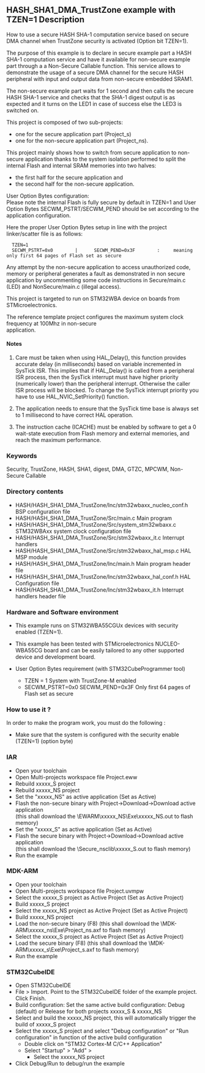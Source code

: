 ## <b>HASH_SHA1_DMA_TrustZone example with TZEN=1 Description</b>

How to use a secure HASH SHA-1 computation service based on secure DMA channel
when TrustZone security is activated (Option bit TZEN=1).  

The purpose of this example is to declare in secure example part a HASH SHA-1
computation service and have it available for non-secure example part through a
a Non-Secure Callable function. This service allows to demonstrate the usage of
a secure DMA channel for the secure HASH peripheral with input and output data
from non-secure embedded SRAM1.  

The non-secure example part waits for 1 second and then calls the secure HASH
SHA-1 service and checks that the SHA-1 digest output is as expected and it turns
on the LED1 in case of success else the LED3 is switched on.  

This project is composed of two sub-projects:

 - one for the secure application part (Project_s)
 - one for the non-secure application part (Project_ns).  
  
This project mainly shows how to switch from secure application to non-secure application
thanks to the system isolation performed to split the internal Flash and internal SRAM memories
into two halves:

  - the first half for the secure application and  
  - the second half for the non-secure application.    
  
User Option Bytes configuration:  
Please note the internal Flash is fully secure by default in TZEN=1 and User Option Bytes
SECWM_PSTRT/SECWM_PEND should be set according to the application configuration.  
 
Here the proper User Option Bytes setup in line with the project linker/scatter file is as follows:
                                                               
      TZEN=1  
      SECWM_PSTRT=0x0        |      SECWM_PEND=0x3F        :     meaning only first 64 pages of Flash set as secure    
  
Any attempt by the non-secure application to access unauthorized code, memory or
peripheral generates a fault as demonstrated in non secure application by uncommenting some
code instructions in Secure/main.c (LED) and NonSecure/main.c (illegal access).  
 
This project is targeted to run on STM32WBA device on boards from STMicroelectronics.  
 
The reference template project configures the maximum system clock frequency at 100Mhz in non-secure  
application.

#### <b>Notes</b>

 1. Care must be taken when using HAL_Delay(), this function provides accurate delay (in milliseconds)
    based on variable incremented in SysTick ISR. This implies that if HAL_Delay() is called from
    a peripheral ISR process, then the SysTick interrupt must have higher priority (numerically lower)
    than the peripheral interrupt. Otherwise the caller ISR process will be blocked.
    To change the SysTick interrupt priority you have to use HAL_NVIC_SetPriority() function.

 2. The application needs to ensure that the SysTick time base is always set to 1 millisecond
    to have correct HAL operation.

 3. The instruction cache (ICACHE) must be enabled by software to get a 0 wait-state execution
    from Flash memory and external memories, and reach the maximum performance.

### <b>Keywords</b>

Security, TrustZone, HASH, SHA1, digest, DMA, GTZC, MPCWM, Non-Secure Callable

### <b>Directory contents</b>

  - HASH/HASH_SHA1_DMA_TrustZone/Inc/stm32wbaxx_nucleo_conf.h    BSP configuration file
  - HASH/HASH_SHA1_DMA_TrustZone/Src/main.c                      Main program
  - HASH/HASH_SHA1_DMA_TrustZone/Src/system_stm32wbaxx.c         STM32WBAxx system clock configuration file
  - HASH/HASH_SHA1_DMA_TrustZone/Src/stm32wbaxx_it.c             Interrupt handlers
  - HASH/HASH_SHA1_DMA_TrustZone/Src/stm32wbaxx_hal_msp.c        HAL MSP module
  - HASH/HASH_SHA1_DMA_TrustZone/Inc/main.h                      Main program header file
  - HASH/HASH_SHA1_DMA_TrustZone/Inc/stm32wbaxx_hal_conf.h       HAL Configuration file
  - HASH/HASH_SHA1_DMA_TrustZone/Inc/stm32wbaxx_it.h             Interrupt handlers header file

### <b>Hardware and Software environment</b>

  - This example runs on STM32WBA55CGUx devices with security enabled (TZEN=1).

  - This example has been tested with STMicroelectronics NUCLEO-WBA55CG
    board and can be easily tailored to any other supported device
    and development board.

	
  - User Option Bytes requirement (with STM32CubeProgrammer tool)
    - TZEN = 1                            System with TrustZone-M enabled
    - SECWM_PSTRT=0x0   SECWM_PEND=0x3F   Only first 64 pages of Flash set as secure

### <b>How to use it ?</b> 

In order to make the program work, you must do the following :

 - Make sure that the system is configured with the security enable (TZEN=1) (option byte)

### IAR  

 - Open your toolchain  
 - Open Multi-projects workspace file Project.eww  
 - Rebuild xxxxx_S project  
 - Rebuild xxxxx_NS project  
 - Set the "xxxxx_NS" as active application (Set as Active)  
 - Flash the non-secure binary with Project->Download->Download active application  
   (this shall download the \EWARM\xxxxx_NS\Exe\xxxxx_NS.out to flash memory)  
 - Set the "xxxxx_S" as active application (Set as Active)  
 - Flash the secure binary with Project->Download->Download active application  
   (this shall download the \Secure_nsclib\xxxxx_S.out to flash memory)  
 - Run the example  


### MDK-ARM 

 - Open your toolchain
 - Open Multi-projects workspace file Project.uvmpw
 - Select the xxxxx_S project as Active Project (Set as Active Project)
 - Build xxxxx_S project
 - Select the xxxxx_NS project as Active Project (Set as Active Project)
 - Build xxxxx_NS project
 - Load the non-secure binary (F8)
   (this shall download the \MDK-ARM\xxxxx_ns\Exe\Project_ns.axf to flash memory)
 - Select the xxxxx_S project as Active Project (Set as Active Project)
 - Load the secure binary (F8)
   (this shall download the \MDK-ARM\xxxxx_s\Exe\Project_s.axf to flash memory)
 - Run the example


### STM32CubeIDE  

 - Open STM32CubeIDE  
 - File > Import. Point to the STM32CubeIDE folder of the example project. Click Finish.  
 - Build configuration: Set the same active build configuration: Debug (default) or Release for both projects xxxxx_S & xxxxx_NS  
 - Select and build the xxxxx_NS project, this will automatically trigger the build of xxxxx_S project  
 - Select the xxxxx_S project and select "Debug configuration" or "Run configuration" in function of the active build configuration  
   - Double click on "STM32 Cortex-M C/C++ Application"  
   - Select  "Startup" >  "Add" >  
     - Select the xxxxx_NS project  
 - Click Debug/Run to debug/run the example  


